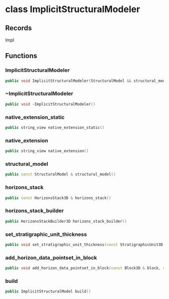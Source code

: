 # class ImplicitStructuralModeler


## Records

Impl



## Functions

### ImplicitStructuralModeler

```cpp
public void ImplicitStructuralModeler(StructuralModel && structural_model)
```


### ~ImplicitStructuralModeler

```cpp
public void ~ImplicitStructuralModeler()
```


### native_extension_static

```cpp
public string_view native_extension_static()
```


### native_extension

```cpp
public string_view native_extension()
```


### structural_model

```cpp
public const StructuralModel & structural_model()
```


### horizons_stack

```cpp
public const HorizonsStack3D & horizons_stack()
```


### horizons_stack_builder

```cpp
public HorizonsStackBuilder3D horizons_stack_builder()
```


### set_stratigraphic_unit_thickness

```cpp
public void set_stratigraphic_unit_thickness(const StratigraphicUnit3D & strati_unit, double thickness)
```


### add_horizon_data_pointset_in_block

```cpp
public void add_horizon_data_pointset_in_block(const Block3D & block, const Horizon3D & horizon, const PointSet3D & pointset, double weight)
```


### build

```cpp
public ImplicitStructuralModel build()
```




